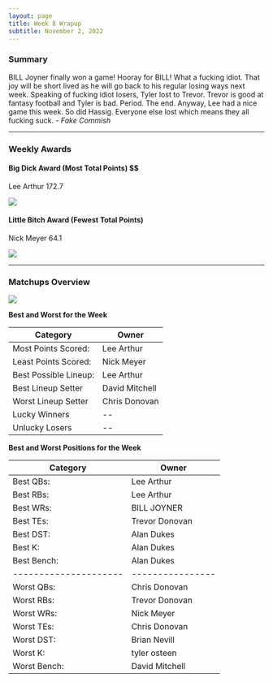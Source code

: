 ```yaml
---
layout: page
title: Week 8 Wrapup
subtitle: November 2, 2022
---
```


### Summary

BILL Joyner finally won a game! Hooray for BILL! What a fucking idiot. That joy will be short lived as he will go back to his regular losing ways next week. Speaking of fucking idiot losers, Tyler lost to Trevor. Trevor is good at fantasy football and Tyler is bad. Period. The end. Anyway, Lee had a nice game this week. So did Hassig. Everyone else lost which means they all fucking suck.  *- Fake Commish*

___

### Weekly Awards

#### Big Dick Award (Most Total Points) $$
Lee Arthur 172.7 

![](https://media2.giphy.com/media/QLkC9I8VTwkdW/giphy.gif?cid=3aa7f812qllz8ltv9icirnrtx0u46wpg0q4xsyx6lej5b71f&rid=giphy.gif&ct=g)

#### Little Bitch Award (Fewest Total Points)
Nick Meyer 64.1 

![](https://media4.giphy.com/media/t6m2VDUlyZEDQ52k87/giphy.gif?cid=3aa7f812ubboin00y53zc32a91eu6juxhmqbd1e7e0emq4vd&rid=giphy.gif&ct=g)


___

### Matchups Overview

![](../assets/img/week8_matchups.png)


**Best and Worst for the Week**


| Category              | Owner          |
|-----------------------|----------------|
| Most Points Scored:   | Lee Arthur     |
| Least Points Scored:  | Nick Meyer     |
| Best Possible Lineup: | Lee Arthur     |
| Best Lineup Setter    | David Mitchell |
| Worst Lineup Setter   | Chris Donovan  |
| Lucky Winners         | --             |
| Unlucky Losers        | --             |


**Best and Worst Positions for the Week**


| Category              | Owner            |
|-----------------------|------------------|
| Best QBs:             | Lee Arthur       |
| Best RBs:             | Lee Arthur       |
| Best WRs:             | BILL JOYNER      |
| Best TEs:             | Trevor  Donovan  |
| Best DST:             | Alan Dukes       |
| Best K:               | Alan Dukes       |
| Best Bench:           | Alan Dukes       |
| --------------------- | ---------------- |
| Worst QBs:            | Chris Donovan    |
| Worst RBs:            | Trevor  Donovan  |
| Worst WRs:            | Nick Meyer       |
| Worst TEs:            | Chris Donovan    |
| Worst DST:            | Brian Nevill     |
| Worst K:              | tyler osteen     |
| Worst Bench:          | David Mitchell   |

